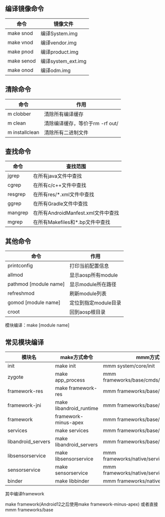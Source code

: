 ## 编译镜像命令
|命令|镜像文件|
|--|--|
|make snod|编译System.img |
|make vnod|编译vendor.img |
|make pnod|编译product.img|
|make senod|编译system_ext.img|
|make onod|编译odm.img|

## 清除命令
|命令|作用|
|--|--|
|m clobber|清除所有编译缓存|
|m clean|清除编译缓存，等价于rm -rf out/|
|m installclean|清除所有二进制文件|

## 查找命令
|命令|查找范围|
|--|--|
|jgrep|在所有java文件中查找|
|cgrep|在所有c/c++文件中查找|
|resgrep|在所有res/*.xml文件中查找|
|ggrep|在所有Gradle文件中查找|
|mangrep|在所有AndroidManfest.xml文件中查找|
|mgrep|在所有Makefiles和*.bp文件中查找|

## 其他命令
|命令|作用|
|--|--|
|printconfig|打印当前配置信息|
|allmod|显示aosp所有module|
|pathmod [module name]|显示module所在路径|
|refreshmod|刷新module列表|
|gomod [module name]|定位到指定module目录|
|croot|回到aosp根目录|

模块编译：make [module name]
## <a id="name_mod">常见模块编译</a>
|模块名|make方式命令|mmm方式命令|
|--|--|--|
|init|make init|mmm system/core/init|
|zygote|make app_process|mmm frameworks/base/cmds/app_process|
|framework-res|make framework-res|mmm frameworks/base/core/res|
|framework-jni|make libandroid_runtime|mmm frameworks/base/core/jni|
|framework|framework-minus-apex|mmm frameworks/base/core/java|
|services|make services|mmm frameworks/base/core/services|
|libandroid_servers|make libandroid_servers|mmm frameworks/base/core/jni|
|libsensorservice|make libsensorservice|mmm frameworks/native/services/sensorservice|
|sensorservice|make sensorservice|mmm frameworks/native/services/sensorservice|
|binder|make libbinder|mmm frameworks/native/libs/binder|

其中编译framework

make framework(Android12之后使用make framework-minus-apex)
或者直接mmm frameworks/base